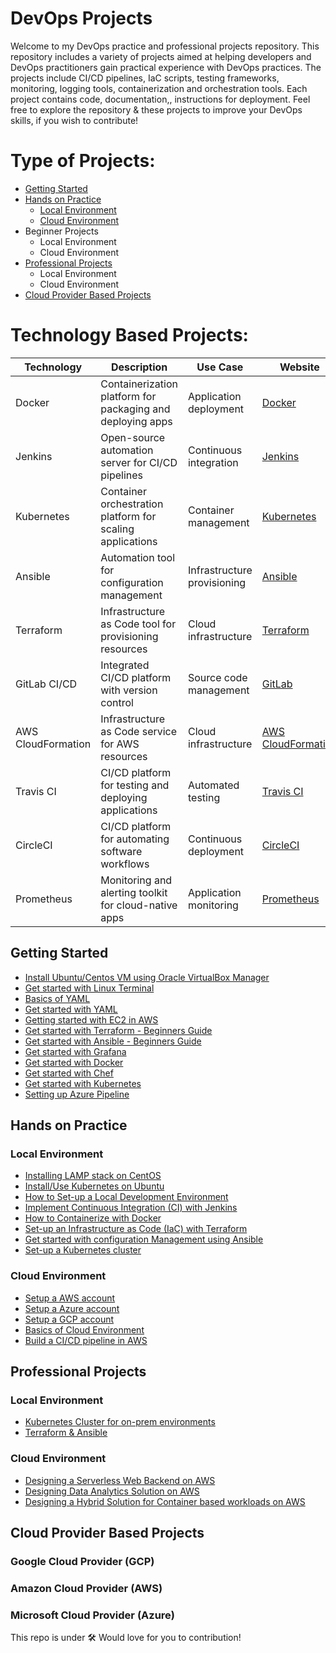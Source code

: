# DevOps Projects

Welcome to my DevOps practice and professional projects repository. This repository includes a variety of projects aimed at helping developers and DevOps practitioners gain practical experience with DevOps practices. The projects include CI/CD pipelines, IaC scripts, testing frameworks, monitoring, logging tools, containerization and orchestration tools. Each project contains code, documentation,, instructions for deployment. Feel free to explore the repository & these projects to improve your DevOps skills, if you wish to contribute!

# Type of Projects:

  - [Getting Started](#getting-started)
  - [Hands on Practice](#Hands-on-practice)
    - [Local Environment](#Local-environment)
    - [Cloud Environment](#cloud-environment)
  - Beginner Projects
    - Local Environment
    - Cloud Environment
  - [Professional Projects](#professional-projects)
    - Local Environment
    - Cloud Environment
  - [Cloud Provider Based Projects](#cloud-provider-based-projects)

# Technology Based Projects:

| Technology      | Description                                                | Use Case                   | Website                                    |
|-----------------|------------------------------------------------------------|----------------------------|--------------------------------------------|
| Docker          | Containerization platform for packaging and deploying apps | Application deployment     | [Docker](https://www.docker.com/)          |
| Jenkins         | Open-source automation server for CI/CD pipelines        | Continuous integration    | [Jenkins](https://www.jenkins.io/)         |
| Kubernetes      | Container orchestration platform for scaling applications | Container management       | [Kubernetes](https://kubernetes.io/)      |
| Ansible         | Automation tool for configuration management             | Infrastructure provisioning | [Ansible](https://www.ansible.com/)        |
| Terraform       | Infrastructure as Code tool for provisioning resources   | Cloud infrastructure       | [Terraform](https://www.terraform.io/)    |
| GitLab CI/CD    | Integrated CI/CD platform with version control           | Source code management    | [GitLab](https://about.gitlab.com/)       |
| AWS CloudFormation | Infrastructure as Code service for AWS resources      | Cloud infrastructure       | [AWS CloudFormation](https://aws.amazon.com/cloudformation/) |
| Travis CI       | CI/CD platform for testing and deploying applications     | Automated testing          | [Travis CI](https://travis-ci.org/)       |
| CircleCI        | CI/CD platform for automating software workflows         | Continuous deployment     | [CircleCI](https://circleci.com/)         |
| Prometheus      | Monitoring and alerting toolkit for cloud-native apps     | Application monitoring     | [Prometheus](https://prometheus.io/)      |


## Getting Started
  - [Install Ubuntu/Centos VM using Oracle VirtualBox Manager](https://bit.ly/4396NMu)
  - [Get started with Linux Terminal]()
  - [Basics of YAML]()
  - [Get started with YAML]()
  - [Getting started with EC2 in AWS](http://bit.ly/41eGUco)
  - [Get started with Terraform - Beginners Guide](https://medium.com/@mouaazfarrukh99/terraform-for-beginners-7ed1ac91a64a)
  - [Get started with Ansible - Beginners Guide](https://medium.com/@mouaazfarrukh99/ansible-for-beginners-80edf4fe2acb)
  - [Get started with Grafana]()
  - [Get started with Docker]()
  - [Get started with Chef]()
  - [Get started with Kubernetes]()
  - [Setting up Azure Pipeline]()
## Hands on Practice
  ### Local Environment
  - [Installing LAMP stack on CentOS](https://bit.ly/3Uhqg9P)
  - [Install/Use Kubernetes on Ubuntu](https://www.cloudsigma.com/how-to-install-and-use-kubernetes-on-ubuntu-20-04/)
  - [How to Set-up a Local Development Environment]()
  - [Implement Continuous Integration (CI) with Jenkins]()
  - [How to Containerize with Docker]()
  - [Set-up an Infrastructure as Code (IaC) with Terraform]()
  - [Get started with configuration Management using Ansible]()
  - [Set-up a Kubernetes cluster]()
  
  ### Cloud Environment
  - [Setup a AWS account]()
  - [Setup a Azure account]()
  - [Setup a GCP account]()
  - [Basics of Cloud Environment]()
  - [Build a CI/CD pipeline in AWS](https://bit.ly/3A2noV7)

## Professional Projects
  ### Local Environment  
  - [Kubernetes Cluster for on-prem environments]()
  - [Terraform & Ansible]()
  ### Cloud Environment
  - [Designing a Serverless Web Backend on AWS](medium.com/@mouaazfarrukh99/designing-a-serverless-web-backend-on-aws-b4f49902b05d)
  - [Designing Data Analytics Solution on AWS](https://bit.ly/41F5qn5)
  - [Designing a Hybrid Solution for Container based workloads on AWS](https://bit.ly/3oESEaB)

## Cloud Provider Based Projects
### Google Cloud Provider (GCP)  
### Amazon Cloud Provider (AWS)
### Microsoft Cloud Provider (Azure)
 

This repo is under 🛠️
Would love for you to contribution!
